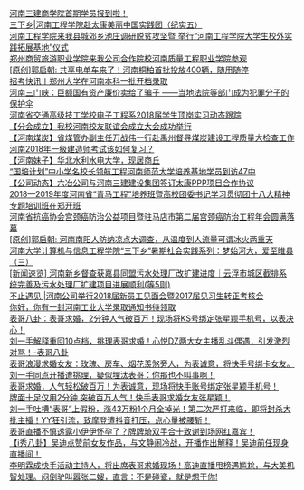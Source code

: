   
[河南三建商学院首期学员报到啦！](http://www.dianyue.me/archives/053/pr67ix1p8lve99ue/)  
[三下乡|河南工程学院赴太康美丽中国实践团（纪实五）](http://www.dianyue.me/archives/573/jr3lfrci41kzjrue/)  
[河南工程学院来我县城郊乡池庄调研脱贫攻坚暨 举行“河南工程学院大学生校外实践拓展基地”仪式](http://www.dianyue.me/archives/088/pw64eyd7atwa1uot/)  
[郑州商贸旅游职业学院来我公司合作院校河南质量工程职业学院参观](http://www.dianyue.me/archives/089/p0xuvve65ex43ggk/)  
[[原创]郭启朝: 共享电单车来了！河南桐柏首批投放400辆，随用随停](http://www.dianyue.me/archives/696/r8jspwqpwy1mm8mb/)  
[招考快讯丨郑州大学在河南本科一批开档录取](http://www.dianyue.me/archives/537/p84vuvnvsqgcb6qe/)  
[河南三门峡：巨额国有资产廉价卖给了骗子 ——当地法院等部门成为犯罪分子的保护伞](http://www.dianyue.me/archives/666/s6zs4o2e4gt2ugd6/)  
[河南省交通高级技工学校电子工程系2018届学生顶岗实习动态跟踪](http://www.dianyue.me/archives/120/p88eaajadtta1cw0/)  
[【分会成立】我校河南校友联谊会成立大会成功举行](http://www.dianyue.me/archives/602/tuq3o4wqgyyl2xrw/)  
[【河南煤炭】省煤管办副主任万战伟一行赴禹州督导煤炭建设工程质量大检查工作](http://www.dianyue.me/archives/912/9q4ypqgt99z0hgjn/)  
[河南2018年一级建造师考试该如何复习？](http://www.dianyue.me/archives/714/ve3w0tt7dgketmpq/)  
[【河南妹子】华北水利水电大学，现居商丘](http://www.dianyue.me/archives/763/pnm9iz1f8zq5c4b0/)  
[“国培计划”中小学名校长领航工程河南师范大学培养基地学员到访47中](http://www.dianyue.me/archives/844/wk8fwdqun91n7po3/)  
[【公司动态】六冶公司与河南三建建设集团签订太康PPP项目合作协议](http://www.dianyue.me/archives/896/8zjcuw2d11mxkhvf/)  
[2018—2019年度河南省“青马工程”培养班暨高校团委书记学习贯彻团十八大精神专题培训班在郑开班](http://www.dianyue.me/archives/989/lcg3wpy2xcev7rdr/)  
[河南省抗癌协会宫颈癌防治公益项目暨驻马店市第二届宫颈癌防治工程年会圆满落幕](http://www.dianyue.me/archives/708/xqskj0fxbbjqzs0g/)  
[[原创]郭启朝: 河南南阳人防纳凉点大调查，从温度到人流量可谓冰火两重天](http://www.dianyue.me/archives/672/b4dqgxcbpplczoac/)  
[河南大学计算机与信息工程学院“三下乡”暑期社会实践系列：梦始河大，爱至睢县（三）](http://www.dianyue.me/archives/744/h1gfqo5uk8hy0mhj/)  
[[新闻速览] 河南新乡督查获嘉县同盟污水处理厂改扩建进度｜云浮市城区截排系统完善及污水处理厂扩建项目进展顺利(等5则)](http://www.dianyue.me/archives/637/oqxvklxhb0rni462/)  
[不止遇见 |河南公司举行2018届新员工见面会暨2017届见习生转正考核会](http://www.dianyue.me/archives/571/4tr0m56i3jaxh3ll/)  
[你好，你有一封河南工业大学录取通知书待领取](http://www.dianyue.me/archives/736/h2nd43y27ekj05so/)  
[表哥八卦：表哥求婚，2分钟人气破百万！现场将KS号绑定张星颖手机号，以表决心！](http://www.dianyue.me/archives/193/dhs0rw1amuw67f2a/)  
[刘一手解释重回10点档，挑理表哥求婚！心悦DZ两大女主播乱斗偶遇，引发激烈对骂！-表哥八卦](http://www.dianyue.me/archives/193/03gw3rumo6xovscl/)  
[表哥浪漫求婚女友：玫瑰、房车、烟花羡煞旁人，为表诚意，将快手号绑卡女友。刘一手同点开播遭挑理，疑似埋汰表哥：你那也不叫事啊！](http://www.dianyue.me/archives/775/lohccdarzas2zewk/)  
[表哥求婚，人气轻松破百万！为表诚意，现场将快手账号绑定张星颖手机号！](http://www.dianyue.me/archives/970/m6wy6m3bj3e95pbv/)  
[牌面十足仅用2分钟 突破百万人气！快手表哥求婚女友张星颖！](http://www.dianyue.me/archives/998/03bjdy77wyeztzh9/)  
[刘一手吐槽“表哥”上假粉，涨43万粉1个月全掉光！第二次严打来临，即将封杀大批主播！YY狂引流，致摩登遭抖音打压，点心量被腰斩！](http://www.dianyue.me/archives/096/1ulc3ks725qqh98o/)  
[表哥直播不慎透露小伊伊怀孕了？牌牌琦双手合十致谢到场网红嘉宾！](http://www.dianyue.me/archives/379/31ibrogqomwenmlb/)  
[【i秀八卦】吴迪点赞前女友作品，与文静闹冷战，开播作出解释！吴迪前任现身直播间！](http://www.dianyue.me/archives/592/l8gkxax2mpqs4khm/)  
[李明霖成快手活动主持人，将出席表哥求婚现场！高迪直播甩榜遇尴尬，与大美机智处理。闷倒驴叫嚣张二嫂，直言：不是碰瓷，就是想干你!](http://www.dianyue.me/archives/051/wgaobld36k6fg10p/)